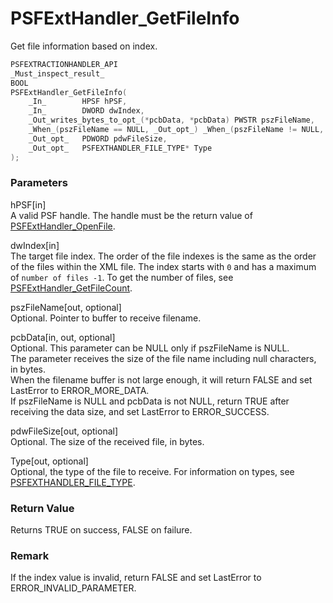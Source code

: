 # PSFExtHandler_GetFileInfo
Get file information based on index.
````c
PSFEXTRACTIONHANDLER_API
_Must_inspect_result_
BOOL
PSFExtHandler_GetFileInfo(
	_In_		HPSF hPSF,
	_In_		DWORD dwIndex,
	_Out_writes_bytes_to_opt_(*pcbData, *pcbData) PWSTR pszFileName,
	_When_(pszFileName == NULL, _Out_opt_) _When_(pszFileName != NULL, _Inout_opt_) PDWORD pcbData,
	_Out_opt_	PDWORD pdwFileSize,
	_Out_opt_	PSFEXTHANDLER_FILE_TYPE* Type
);
````
### Parameters
hPSF\[in\]  
A valid PSF handle. The handle must be the return value of [PSFExtHandler_OpenFile](PSFExtHandler_OpenFile_en.md).

dwIndex\[in\]  
The target file index. The order of the file indexes is the same as the order of the files within the XML file. The index starts with `0` and has a maximum of `number of files -1`. To get the number of files, see [PSFExtHandler_GetFileCount](PSFExtHandler_GetFileCount_en.md).

pszFileName\[out, optional\]  
Optional. Pointer to buffer to receive filename.

pcbData\[in, out, optional\]  
Optional. This parameter can be NULL only if pszFileName is NULL.  
The parameter receives the size of the file name including null characters, in bytes.  
When the filename buffer is not large enough, it will return FALSE and set LastError to ERROR_MORE_DATA.  
If pszFileName is NULL and pcbData is not NULL, return TRUE after receiving the data size, and set LastError to ERROR_SUCCESS.

pdwFileSize\[out, optional\]  
Optional. The size of the received file, in bytes.

Type\[out, optional\]  
Optional, the type of the file to receive. For information on types, see [PSFEXTHANDLER_FILE_TYPE](PSFEXTHANDLER_FILE_TYPE_en.md).  
### Return Value
Returns TRUE on success, FALSE on failure.
### Remark
If the index value is invalid, return FALSE and set LastError to ERROR_INVALID_PARAMETER.

